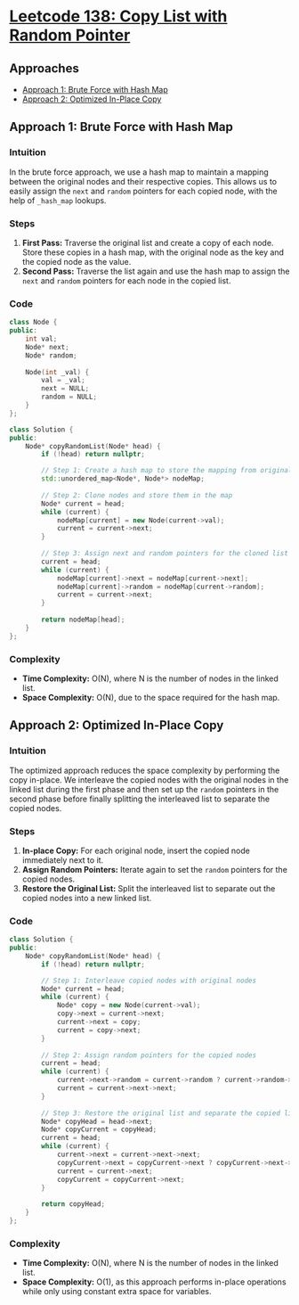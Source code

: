 # [Leetcode 138: Copy List with Random Pointer](https://leetcode.com/problems/copy-list-with-random-pointer/)

## Approaches
- [Approach 1: Brute Force with Hash Map](#approach-1-brute-force-with-hash-map)
- [Approach 2: Optimized In-Place Copy](#approach-2-optimized-in-place-copy)

## Approach 1: Brute Force with Hash Map

### Intuition
In the brute force approach, we use a hash map to maintain a mapping between the original nodes and their respective copies. This allows us to easily assign the `next` and `random` pointers for each copied node, with the help of `_hash_map` lookups.

### Steps
1. **First Pass:** Traverse the original list and create a copy of each node. Store these copies in a hash map, with the original node as the key and the copied node as the value.
2. **Second Pass:** Traverse the list again and use the hash map to assign the `next` and `random` pointers for each node in the copied list.

### Code
```cpp
class Node {
public:
    int val;
    Node* next;
    Node* random;
    
    Node(int _val) {
        val = _val;
        next = NULL;
        random = NULL;
    }
};

class Solution {
public:
    Node* copyRandomList(Node* head) {
        if (!head) return nullptr;

        // Step 1: Create a hash map to store the mapping from original nodes to cloned nodes
        std::unordered_map<Node*, Node*> nodeMap;
        
        // Step 2: Clone nodes and store them in the map
        Node* current = head;
        while (current) {
            nodeMap[current] = new Node(current->val);
            current = current->next;
        }
        
        // Step 3: Assign next and random pointers for the cloned list using the map
        current = head;
        while (current) {
            nodeMap[current]->next = nodeMap[current->next];
            nodeMap[current]->random = nodeMap[current->random];
            current = current->next;
        }
        
        return nodeMap[head];
    }
};
```

### Complexity
- **Time Complexity:** O(N), where N is the number of nodes in the linked list.
- **Space Complexity:** O(N), due to the space required for the hash map.

## Approach 2: Optimized In-Place Copy

### Intuition
The optimized approach reduces the space complexity by performing the copy in-place. We interleave the copied nodes with the original nodes in the linked list during the first phase and then set up the `random` pointers in the second phase before finally splitting the interleaved list to separate the copied nodes.

### Steps
1. **In-place Copy:** For each original node, insert the copied node immediately next to it.
2. **Assign Random Pointers:** Iterate again to set the `random` pointers for the copied nodes.
3. **Restore the Original List:** Split the interleaved list to separate out the copied nodes into a new linked list.

### Code
```cpp
class Solution {
public:
    Node* copyRandomList(Node* head) {
        if (!head) return nullptr;

        // Step 1: Interleave copied nodes with original nodes
        Node* current = head;
        while (current) {
            Node* copy = new Node(current->val);
            copy->next = current->next;
            current->next = copy;
            current = copy->next;
        }
        
        // Step 2: Assign random pointers for the copied nodes
        current = head;
        while (current) {
            current->next->random = current->random ? current->random->next : nullptr;
            current = current->next->next;
        }
        
        // Step 3: Restore the original list and separate the copied list
        Node* copyHead = head->next;
        Node* copyCurrent = copyHead;
        current = head;
        while (current) {
            current->next = current->next->next;
            copyCurrent->next = copyCurrent->next ? copyCurrent->next->next : nullptr;
            current = current->next;
            copyCurrent = copyCurrent->next;
        }
        
        return copyHead;
    }
};
```

### Complexity
- **Time Complexity:** O(N), where N is the number of nodes in the linked list.
- **Space Complexity:** O(1), as this approach performs in-place operations while only using constant extra space for variables.


